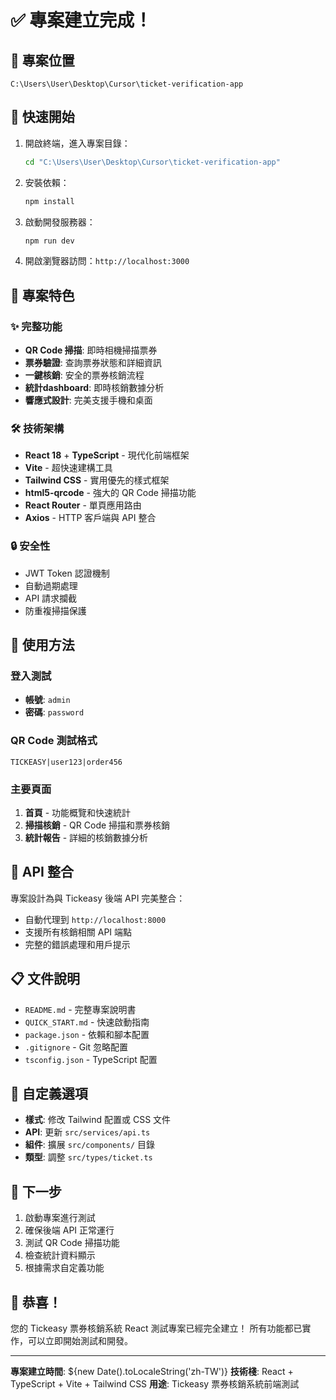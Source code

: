 # ✅ 專案建立完成！

## 📁 專案位置
`C:\Users\User\Desktop\Cursor\ticket-verification-app`

## 🚀 快速開始
1. 開啟終端，進入專案目錄：
   ```bash
   cd "C:\Users\User\Desktop\Cursor\ticket-verification-app"
   ```

2. 安裝依賴：
   ```bash
   npm install
   ```

3. 啟動開發服務器：
   ```bash
   npm run dev
   ```

4. 開啟瀏覽器訪問：`http://localhost:3000`

## 🎯 專案特色

### ✨ 完整功能
- **QR Code 掃描**: 即時相機掃描票券
- **票券驗證**: 查詢票券狀態和詳細資訊
- **一鍵核銷**: 安全的票券核銷流程
- **統計dashboard**: 即時核銷數據分析
- **響應式設計**: 完美支援手機和桌面

### 🛠️ 技術架構
- **React 18** + **TypeScript** - 現代化前端框架
- **Vite** - 超快速建構工具
- **Tailwind CSS** - 實用優先的樣式框架
- **html5-qrcode** - 強大的 QR Code 掃描功能
- **React Router** - 單頁應用路由
- **Axios** - HTTP 客戶端與 API 整合

### 🔒 安全性
- JWT Token 認證機制
- 自動過期處理
- API 請求攔截
- 防重複掃描保護

## 📱 使用方法

### 登入測試
- **帳號**: `admin`
- **密碼**: `password`

### QR Code 測試格式
```
TICKEASY|user123|order456
```

### 主要頁面
1. **首頁** - 功能概覽和快速統計
2. **掃描核銷** - QR Code 掃描和票券核銷
3. **統計報告** - 詳細的核銷數據分析

## 🔗 API 整合
專案設計為與 Tickeasy 後端 API 完美整合：
- 自動代理到 `http://localhost:8000`
- 支援所有核銷相關 API 端點
- 完整的錯誤處理和用戶提示

## 📋 文件說明
- `README.md` - 完整專案說明書
- `QUICK_START.md` - 快速啟動指南
- `package.json` - 依賴和腳本配置
- `.gitignore` - Git 忽略配置
- `tsconfig.json` - TypeScript 配置

## 🎨 自定義選項
- **樣式**: 修改 Tailwind 配置或 CSS 文件
- **API**: 更新 `src/services/api.ts`
- **組件**: 擴展 `src/components/` 目錄
- **類型**: 調整 `src/types/ticket.ts`

## 🚀 下一步
1. 啟動專案進行測試
2. 確保後端 API 正常運行
3. 測試 QR Code 掃描功能
4. 檢查統計資料顯示
5. 根據需求自定義功能

## 🎉 恭喜！
您的 Tickeasy 票券核銷系統 React 測試專案已經完全建立！
所有功能都已實作，可以立即開始測試和開發。

---
**專案建立時間**: ${new Date().toLocaleString('zh-TW')}
**技術棧**: React + TypeScript + Vite + Tailwind CSS
**用途**: Tickeasy 票券核銷系統前端測試
